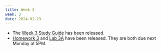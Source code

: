 ```yaml
---
title: Week 3
week: 3
date: 2024-01-29
---
```


- The [Week 3 Study Guide](/assets/guides/spring24/week03.pdf) has been released.
- [Homework 3](http://prob140.datahub.berkeley.edu/hub/user-redirect/git-pull?repo=https://github.com/prob140/materials-sp24&branch=main&subPath=hw/Homework_03.ipynb) and [Lab 3A](http://prob140.datahub.berkeley.edu/hub/user-redirect/git-pull?repo=https://github.com/prob140/materials-sp24&branch=main&subPath=lab/Lab_03.ipynb) have been released. They are both due next Monday at 5PM.

